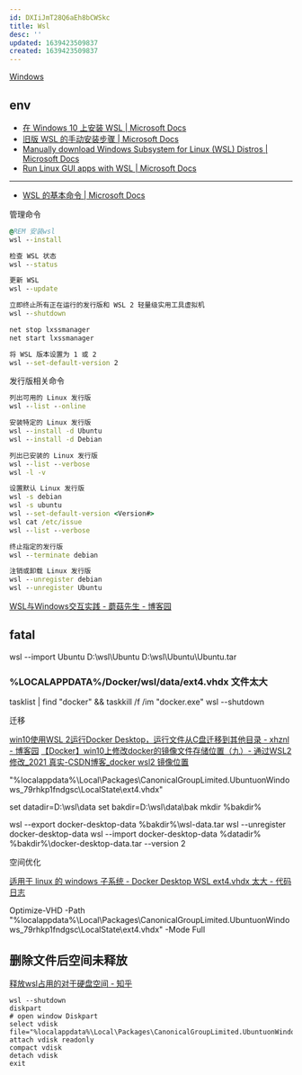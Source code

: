 ```yaml
---
id: DXIiJmT28Q6aEh8bCWSkc
title: Wsl
desc: ''
updated: 1639423509837
created: 1639423509837
---
```


[Windows](Windows.md)<!-- [[Windows]] --> 

## env

- [在 Windows 10 上安装 WSL | Microsoft Docs](https://docs.microsoft.com/zh-cn/windows/wsl/install-win10)
- [旧版 WSL 的手动安装步骤 | Microsoft Docs](https://docs.microsoft.com/zh-cn/windows/wsl/install-manual)
- [Manually download Windows Subsystem for Linux (WSL) Distros | Microsoft Docs](https://docs.microsoft.com/en-us/windows/wsl/install-manual)
- [Run Linux GUI apps with WSL | Microsoft Docs](https://docs.microsoft.com/en-us/windows/wsl/tutorials/gui-apps)

---

- [WSL 的基本命令 | Microsoft Docs](https://docs.microsoft.com/zh-cn/windows/wsl/basic-commands)

管理命令

```cmd
@REM 安装wsl
wsl --install

检查 WSL 状态
wsl --status

更新 WSL
wsl --update

立即终止所有正在运行的发行版和 WSL 2 轻量级实用工具虚拟机
wsl --shutdown

net stop lxssmanager
net start lxssmanager

将 WSL 版本设置为 1 或 2
wsl --set-default-version 2
```

发行版相关命令

```cmd
列出可用的 Linux 发行版
wsl --list --online 

安装特定的 Linux 发行版
wsl --install -d Ubuntu
wsl --install -d Debian

列出已安装的 Linux 发行版
wsl --list --verbose
wsl -l -v

设置默认 Linux 发行版
wsl -s debian
wsl -s ubuntu
wsl --set-default-version <Version#>
wsl cat /etc/issue
wsl --list --verbose

终止指定的发行版
wsl --terminate debian

注销或卸载 Linux 发行版
wsl --unregister debian
wsl --unregister Ubuntu
```

[WSL与Windows交互实践 - 蘑菇先生 - 博客园](https://www.cnblogs.com/mushroom/p/8969338.html)

## fatal

wsl --import Ubuntu D:\wsl\Ubuntu D:\wsl\Ubuntu\Ubuntu.tar

### %LOCALAPPDATA%/Docker/wsl/data/ext4.vhdx 文件太大

tasklist | find "docker" && taskkill /f /im "docker.exe"
wsl --shutdown

迁移

[win10使用WSL 2运行Docker Desktop，运行文件从C盘迁移到其他目录 - xhznl - 博客园](https://www.cnblogs.com/xhznl/p/13184398.html#4634011)
[【Docker】win10上修改docker的镜像文件存储位置（九）- 通过WSL2修改_2021 真实-CSDN博客_docker wsl2 镜像位置](https://blog.csdn.net/u013948858/article/details/111464534)

"%localappdata%\Local\Packages\CanonicalGroupLimited.UbuntuonWindows_79rhkp1fndgsc\LocalState\ext4.vhdx"

set datadir=D:\wsl\data
set bakdir=D:\wsl\data\bak
mkdir %bakdir%

wsl --export docker-desktop-data %bakdir%\wsl-data.tar
wsl --unregister docker-desktop-data
wsl --import docker-desktop-data %datadir% %bakdir%\docker-desktop-data.tar --version 2

空间优化

[适用于 linux 的 windows 子系统 - Docker Desktop WSL ext4.vhdx 太大 - 代码日志](https://stackoverflow.com/questions/70946140/docker-desktop-wsl-ext4-vhdx-too-large)

Optimize-VHD -Path "%localappdata%\Local\Packages\CanonicalGroupLimited.UbuntuonWindows_79rhkp1fndgsc\LocalState\ext4.vhdx" -Mode Full

## 删除文件后空间未释放

[释放wsl占用的对于硬盘空间 - 知乎](https://zhuanlan.zhihu.com/p/358528257)

```
wsl --shutdown
diskpart
# open window Diskpart
select vdisk file="%localappdata%\Local\Packages\CanonicalGroupLimited.UbuntuonWindows_79rhkp1fndgsc\LocalState\ext4.vhdx"
attach vdisk readonly
compact vdisk
detach vdisk
exit
```